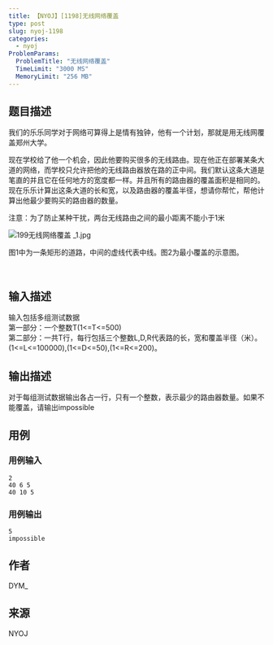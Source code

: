 ```yaml
---
title: 【NYOJ】[1198]无线网络覆盖
type: post
slug: nyoj-1198
categories:
  - nyoj
ProblemParams:
  ProblemTitle: "无线网络覆盖"
  TimeLimit: "3000 MS"
  MemoryLimit: "256 MB"
---
```


## 题目描述

<p>我们的乐乐同学对于网络可算得上是情有独钟，他有一个计划，那就是用无线网覆盖郑州大学。</p>
<p>现在学校给了他一个机会，因此他要购买很多的无线路由。现在他正在部署某条大道的网络，而学校只允许把他的无线路由器放在路的正中间。我们默认这条大道是笔直的并且它在任何地方的宽度都一样。并且所有的路由器的覆盖面积是相同的。现在乐乐计算出这条大道的长和宽，以及路由器的覆盖半径，想请你帮忙，帮他计算出他最少要购买的路由器的数量。</p>
<p>注意：为了防止某种干扰，两台无线路由之间的最小距离不能小于1米

![ 199无线网络覆盖 _1.jpg](/api/public/img/3f5cc29db50d4d788cfd2938be5f671e.jpg)

<p>图1中为一条矩形的道路，中间的虚线代表中线。图2为最小覆盖的示意图。</p>
<p>&nbsp;</p>

## 输入描述

输入包括多组测试数据  
第一部分：一个整数T(1<=T<=500)  
第二部分：一共T行，每行包括三个整数L,D,R代表路的长，宽和覆盖半径（米）。  
(1<=L<=100000),(1<=D<=50),(1<=R<=200)。

## 输出描述

对于每组测试数据输出各占一行，只有一个整数，表示最少的路由器数量。如果不能覆盖，请输出impossible

## 用例

### 用例输入

```
2
40 6 5
40 10 5
```  

### 用例输出

```
5
impossible
```

## 作者

DYM\_

## 来源

NYOJ
